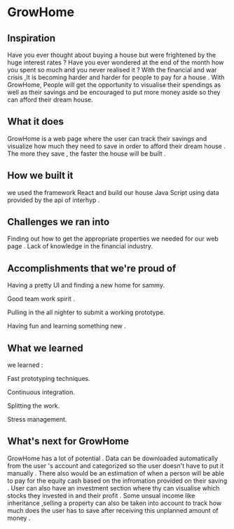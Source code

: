 # GrowHome
## Inspiration
Have you ever thought about buying a house but were frightened by the huge interest rates ? 
Have you ever wondered at the end of the month how you spent so much and you never realised it ? 
With the financial and war crisis ,It is becoming harder and harder for people to pay for a house . 
With GrowHome, People will get the opportunity to visualise their spendings as well  as their savings and be encouraged to put more money aside so they can afford their dream house. 
## What it does
GrowHome is a web page where the user can track their savings and visualize how much they need to save in order to afford their dream house . 
The more they save , the faster the house will be built .
## How we built it
we used the framework React and build our house Java Script using data provided by the api of interhyp . 
## Challenges we ran into
Finding out how to get the appropriate properties we needed for our web page . 
Lack of knowledge in the financial industry. 
## Accomplishments that we're proud of
 Having a pretty UI and finding a new home for sammy. 
 
 Good team work spirit .
 
 Pulling in the all nighter to submit a working prototype. 
 
 Having fun and learning something new .
## What we learned
we learned : 

Fast prototyping techniques.

Continuous integration. 

Splitting the work. 

Stress management. 
## What's next for GrowHome
GrowHome has a lot of potential . Data can be downloaded automatically from the user 's account and categorized so the user doesn't have to 
put it manually . There also would be an estimation of when a person will be able to pay for the equity cash based on the infromation provided on their saving . User can also have an investment section where thy can visualise which stocks they invested in and their profit . Some unsual income like inheritance ,selling a property can also be taken into account to track how much does the user has to save after receiving this unplanned amount of money .
